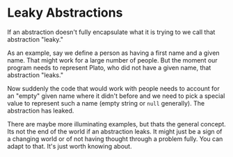 # Leaky Abstractions

If an abstraction doesn't fully encapsulate what it is trying to we call
that abstraction "leaky."

As an example, say we define a person as having a first name and a given name. That
might work for a large number of people. But the moment our program needs to represent
Plato, who did not have a given name, that abstraction "leaks."

Now suddenly the code that would work with people needs to account for an "empty" given name
where it didn't before and we need to pick a special value to represent such a name (empty string or `null` generally). The abstraction has leaked.

There are maybe more illuminating examples, but thats the general concept. Its not the end of the
world if an abstraction leaks. It might just be a sign of a changing world or of not having thought through a problem fully. You can adapt to that. It's just worth knowing about.